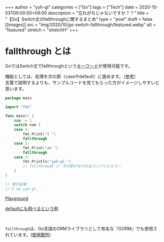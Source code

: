 +++
author = "yyh-gl"
categories = ["Go"]
tags = ["Tech"]
date = 2020-10-03T09:00:00+09:00
description = "忘れがちじゃないですか？？"
title = "【Go】Switch文のfallthroughに関するまとめ"
type = "post"
draft = false
[[images]]
  src = "img/2020/10/go-switch-fallthrough/featured.webp"
  alt = "featured"
  stretch = "stretchH"
+++

# fallthrough とは

GoではSwitch文でfallthroughという[キーワード](https://golang.org/ref/spec#Keywords)が使用可能です。

機能としては、処理を次の節（caseやdefault）に進めます。（[参考](https://github.com/golang/go/wiki/Switch#fall-through)）<br>
言葉で説明するよりも、サンプルコードを見てもらった方がイメージしやすいと思います。

```go
package main

import "fmt"

func main() {
	num := 1
	switch num {
	case 1:
		fmt.Print("I ")
		fallthrough
	case 2:
		fmt.Print("am ")
		fallthrough
	case 3:
		fmt.Println("yyh-gl.")
		// fallthrough // 次の節がなければコンパイルエラー
	}
}

// 実行結果：
// I am yyh-gl.
```

[Playground](https://play.golang.org/p/FBJKDxbVw5n)

[defaultにも飛べるという例](https://play.golang.org/p/VmfdVwngNGi)

<br>

`fallthrough`は、Go言語のORMライブラリとして有名な『GORM』でも使用されています。([使用箇所](https://github.com/go-gorm/gorm/blob/26dd4c980a62d47c990a05da9e5566bff3b2b00c/finisher_api.go#L94))<br>

